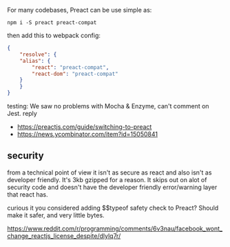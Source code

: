 For many codebases, Preact can be use simple as:

`npm i -S preact preact-compat`

then add this to webpack config:

```json
{
    "resolve": {
    "alias": {
        "react": "preact-compat",
        "react-dom": "preact-compat"
    }
    }
}
```

testing: We saw no problems with Mocha & Enzyme, can't comment on Jest.
reply

- https://preactjs.com/guide/switching-to-preact
- https://news.ycombinator.com/item?id=15050841

## security

from a technical point of view it isn't as secure as react and also isn't as developer friendly. It's 3kb gzipped for a reason. It skips out on alot of security code and doesn't have the developer friendly error/warning layer that react has.

curious it you considered adding $$typeof safety check to Preact? Should make it safer, and very little bytes.

https://www.reddit.com/r/programming/comments/6v3nau/facebook_wont_change_reactjs_license_despite/dlylq7r/

